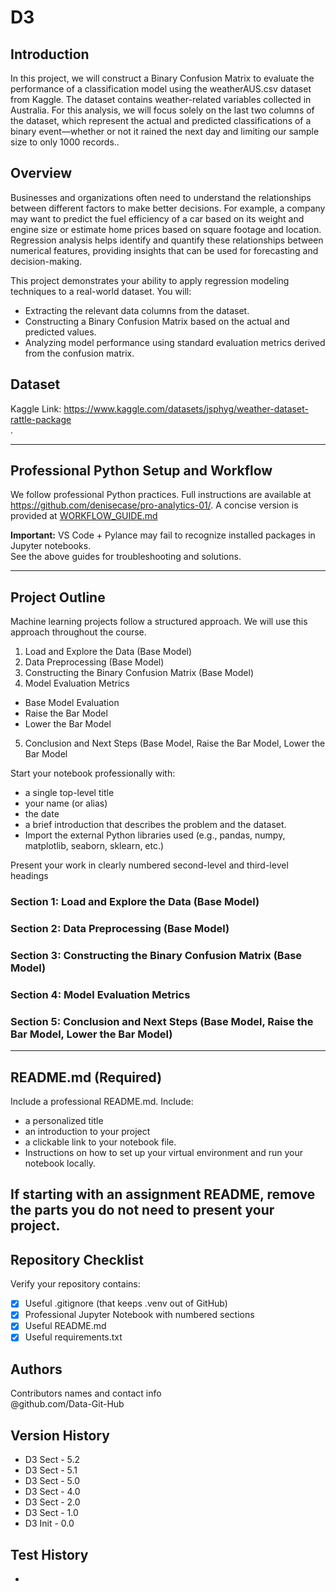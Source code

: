 # D3

## Introduction
In this project, we will construct a Binary Confusion Matrix to evaluate the performance of a classification model using the weatherAUS.csv dataset from Kaggle. The dataset contains weather-related variables collected in Australia. For this analysis, we will focus solely on the last two columns of the dataset, which represent the actual and predicted classifications of a binary event—whether or not it rained the next day and limiting our sample size to only 1000 records.. <br>

## Overview
Businesses and organizations often need to understand the relationships between different factors to make better decisions.
For example, a company may want to predict the fuel efficiency of a car based on its weight and engine size or estimate home prices based on square footage and location.
Regression analysis helps identify and quantify these relationships between numerical features, providing insights that can be used for forecasting and decision-making. <br>

This project demonstrates your ability to apply regression modeling techniques to a real-world dataset. You will:
- Extracting the relevant data columns from the dataset. <br>
- Constructing a Binary Confusion Matrix based on the actual and predicted values. <br>
- Analyzing model performance using standard evaluation metrics derived from the confusion matrix. <br>

## Dataset 
Kaggle Link: https://www.kaggle.com/datasets/jsphyg/weather-dataset-rattle-package <br>.

---

## Professional Python Setup and Workflow
We follow professional Python practices. 
Full instructions are available at <https://github.com/denisecase/pro-analytics-01/>. 
A concise version is provided at [WORKFLOW_GUIDE.md](./docs/WORKFLOW_GUIDE.md)

**Important:** VS Code + Pylance may fail to recognize installed packages in Jupyter notebooks.  
See the above guides for troubleshooting and solutions.  

---

## Project Outline
Machine learning projects follow a structured approach.
We will use this approach throughout the course. 

1) Load and Explore the Data (Base Model)
2) Data Preprocessing (Base Model)
3) Constructing the Binary Confusion Matrix (Base Model)
4) Model Evaluation Metrics
-  Base Model Evaluation
-  Raise the Bar Model
-  Lower the Bar Model
5) Conclusion and Next Steps (Base Model, Raise the Bar Model, Lower the Bar Model

Start your notebook professionally with:
- a single top-level title
- your name (or alias)
- the date
- a brief introduction that describes the problem and the dataset.
- Import the external Python libraries used (e.g., pandas, numpy, matplotlib, seaborn, sklearn, etc.)

Present your work in clearly numbered second-level and third-level headings

### Section 1: Load and Explore the Data (Base Model)

### Section 2: Data Preprocessing (Base Model)

### Section 3: Constructing the Binary Confusion Matrix (Base Model)

### Section 4: Model Evaluation Metrics

### Section 5: Conclusion and Next Steps (Base Model, Raise the Bar Model, Lower the Bar Model)
---

## README.md (Required)

Include a professional README.md. Include:
- a personalized title
- an introduction to your project
- a clickable link to your notebook file.
- Instructions on how to set up your virtual environment and run your notebook locally.
   
If starting with an assignment README, remove the parts you do not need to present your project.
---

## Repository Checklist

Verify your repository contains:

- [x] Useful .gitignore (that keeps .venv out of GitHub)
- [x] Professional Jupyter Notebook with numbered sections   
- [x] Useful README.md
- [x] Useful requirements.txt

## Authors

Contributors names and contact info <br>
@github.com/Data-Git-Hub <br>

## Version History
- D3 Sect - 5.2 <br>
- D3 Sect - 5.1 <br>
- D3 Sect - 5.0 <br>
- D3 Sect - 4.0 <br>
- D3 Sect - 2.0 <br>
- D3 Sect - 1.0 <br>
- D3 Init - 0.0 <br>
## Test History  
- <br>
